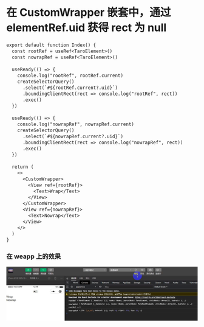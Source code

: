# 在 CustomWrapper 嵌套中，通过 elementRef.uid 获得 rect 为 null

```tsx
export default function Index() {
  const rootRef = useRef<TaroElement>()
  const nowrapRef = useRef<TaroElement>()

  useReady(() => {
    console.log("rootRef", rootRef.current)
    createSelectorQuery()
      .select(`#${rootRef.current?.uid}`)
      .boundingClientRect(rect => console.log("rootRef", rect))
      .exec()
  })

  useReady(() => {
    console.log("nowrapRef", nowrapRef.current)
    createSelectorQuery()
      .select(`#${nowrapRef.current?.uid}`)
      .boundingClientRect(rect => console.log("nowrapRef", rect))
      .exec()
  })

  return (
    <>
      <CustomWrapper>
        <View ref={rootRef}>
          <Text>Wrap</Text>
        </View>
      </CustomWrapper>
      <View ref={nowrapRef}>
        <Text>Nowrap</Text>
      </View>
    </>
  )
}
```

### 在 weapp 上的效果

<img src="https://raw.githubusercontent.com/taroify/taro3314-scw/main/weapp-scw.gif" width="600" />

